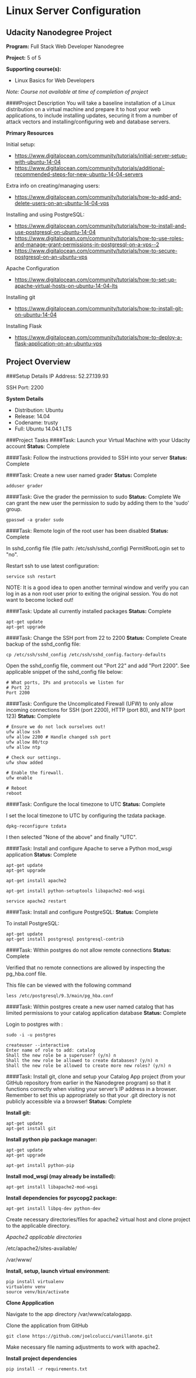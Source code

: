 Linux Server Configuration
===========================
Udacity Nanodegree Project
-----------------------------
__Program:__ Full Stack Web Developer Nanodegree

__Project:__ 5 of 5

__Supporting course(s):__
* Linux Basics for Web Developers

_Note: Course not available at time of completion of project_

####Project Description
You will take a baseline installation of a Linux distribution on a virtual machine and prepare it to host your web applications, to include installing updates, securing it from a number of attack vectors and installing/configuring web and database servers.

__Primary Resources__

Initial setup:
* https://www.digitalocean.com/community/tutorials/initial-server-setup-with-ubuntu-14-04
* https://www.digitalocean.com/community/tutorials/additional-recommended-steps-for-new-ubuntu-14-04-servers

Extra info on creating/managing users:
* https://www.digitalocean.com/community/tutorials/how-to-add-and-delete-users-on-an-ubuntu-14-04-vps

Installing and using PostgreSQL:
* https://www.digitalocean.com/community/tutorials/how-to-install-and-use-postgresql-on-ubuntu-14-04
* https://www.digitalocean.com/community/tutorials/how-to-use-roles-and-manage-grant-permissions-in-postgresql-on-a-vps--2
* https://www.digitalocean.com/community/tutorials/how-to-secure-postgresql-on-an-ubuntu-vps

Apache Configuration
* https://www.digitalocean.com/community/tutorials/how-to-set-up-apache-virtual-hosts-on-ubuntu-14-04-lts

Installing git
* https://www.digitalocean.com/community/tutorials/how-to-install-git-on-ubuntu-14-04

Installing Flask
* https://www.digitalocean.com/community/tutorials/how-to-deploy-a-flask-application-on-an-ubuntu-vps


Project Overview
---------------------------
###Setup Details
IP Address: 52.27.139.93

SSH Port: 2200

__System Details__
* Distribution: Ubuntu
* Release: 14.04
* Codename: trusty
* Full: Ubuntu 14.04.1 LTS

###Project Tasks
####Task: Launch your Virtual Machine with your Udacity account
__Status:__ Complete

####Task: Follow the instructions provided to SSH into your server
__Status:__ Complete

####Task: Create a new user named grader
__Status:__ Complete
```
adduser grader
```

####Task: Give the grader the permission to sudo
__Status:__ Complete
We can grant the new user the permission to sudo by adding them to the 'sudo' group.
```
gpasswd -a grader sudo
```

####Task: Remote login of the root user has been disabled
__Status:__ Complete

In sshd_config file (file path: /etc/ssh/sshd_config) PermitRootLogin set to "no".

Restart ssh to use latest configuration:
```
service ssh restart
```

NOTE: It is a good idea to open another terminal window and verify you can log in as a non root user prior to exiting the original session. You do not want to become locked out!

####Task: Update all currently installed packages
__Status:__ Complete
```
apt-get update
apt-get upgrade
```

####Task: Change the SSH port from 22 to 2200
__Status:__ Complete
Create backup of the sshd_config file:
```
cp /etc/ssh/sshd_config /etc/ssh/sshd_config.factory-defaults
```

Open the sshd_config file, comment out "Port 22" and add "Port 2200".
See applicable snippet of the sshd_config file below:
```
# What ports, IPs and protocols we listen for
# Port 22
Port 2200
```

####Task: Configure the Uncomplicated Firewall (UFW) to only allow incoming connections for SSH (port 2200), HTTP (port 80), and NTP (port 123)
__Status:__ Complete
```
# Ensure we do not lock ourselves out!
ufw allow ssh
ufw allow 2200 # Handle changed ssh port
ufw allow 80/tcp
ufw allow ntp

# Check our settings.
ufw show added

# Enable the firewall.
ufw enable

# Reboot
reboot
```

####Task: Configure the local timezone to UTC
__Status:__ Complete

I set the local timezone to UTC by configuring the tzdata package.
```
dpkg-reconfigure tzdata
```
I then selected "None of the above" and finally "UTC".

####Task: Install and configure Apache to serve a Python mod_wsgi application
__Status:__ Complete
```
apt-get update
apt-get upgrade

apt-get install apache2

apt-get install python-setuptools libapache2-mod-wsgi

service apache2 restart
```

####Task: Install and configure PostgreSQL:
__Status:__ Complete

To install PostgreSQL:
```
apt-get update
apt-get install postgresql postgresql-contrib
```

####Task: Within postgres do not allow remote connections
__Status:__ Complete

Verified that no remote connections are allowed by inspecting the pg_hba.conf file.

This file can be viewed with the following command
```
less /etc/postgresql/9.3/main/pg_hba.conf
```

####Task: Within postgres create a new user named catalog that has limited permissions to your catalog application database
__Status:__ Complete

Login to postgres with :
```
sudo -i -u postgres
```
```
createuser --interactive
Enter name of role to add: catalog
Shall the new role be a superuser? (y/n) n
Shall the new role be allowed to create databases? (y/n) n
Shall the new role be allowed to create more new roles? (y/n) n
```

####Task: Install git, clone and setup your Catalog App project (from your GitHub repository from earlier in the Nanodegree program) so that it functions correctly when visiting your server’s IP address in a browser. Remember to set this up appropriately so that your .git directory is not publicly accessible via a browser!
__Status:__ Complete

__Install git:__
```
apt-get update
apt-get install git
```

__Install python pip package manager:__
```
apt-get update
apt-get upgrade

apt-get install python-pip
```

__Install mod_wsgi (may already be installed):__
```
apt-get install libapache2-mod-wsgi
```

__Install dependencies for psycopg2 package:__
```
apt-get install libpq-dev python-dev
```

Create necessary directories/files for apache2 virtual host and clone project
to the applicable directory.

_Apache2 applicable directories_

/etc/apache2/sites-available/

/var/www/

__Install, setup, launch virtual environment:__
```
pip install virtualenv
virtualenv venv
source venv/bin/activate
```

__Clone Appplication__

Navigate to the app directory /var/www/catalogapp.

Clone the application from GitHub
```
git clone https://github.com/joelcolucci/vanillanote.git
```

Make necessary file naming adjustments to work with apache2.

__Install project dependencies__
```
pip install -r requirements.txt
```
